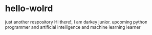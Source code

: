 # hello-wolrd
just another respository
Hi there!, I am darkey junior.
upcoming python programmer and artificial intelligence and machine learning learner
